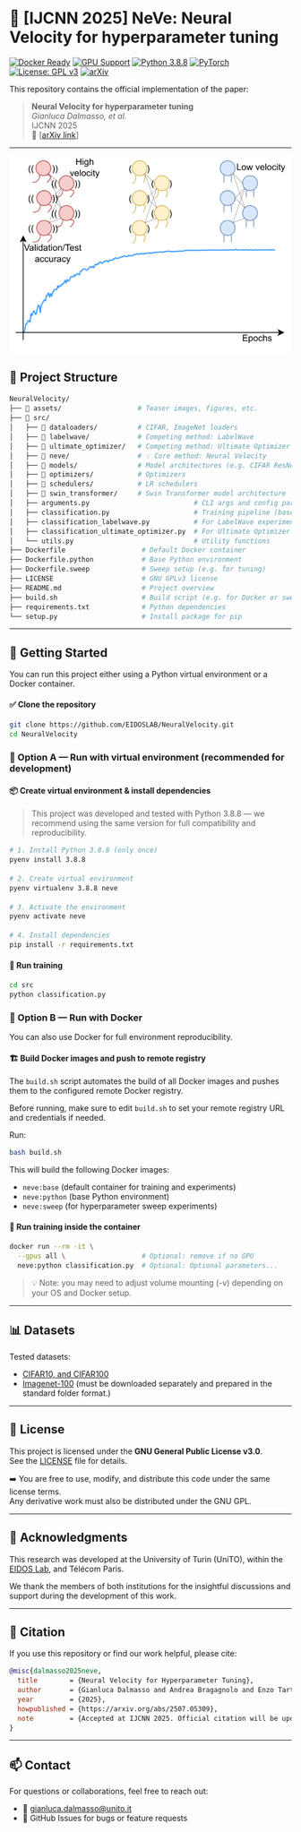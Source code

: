 # 🧠 [IJCNN 2025] NeVe: Neural Velocity for hyperparameter tuning

[![Docker Ready](https://img.shields.io/badge/docker-ready-blue?logo=docker)](https://www.docker.com/)
[![GPU Support](https://img.shields.io/badge/GPU-Supported-green?logo=nvidia)](https://developer.nvidia.com/cuda-zone)
[![Python 3.8.8](https://img.shields.io/badge/python-3.8.8-blue.svg)](https://www.python.org/downloads/release/python-388/)
[![PyTorch](https://img.shields.io/badge/framework-PyTorch-EE4C2C?logo=pytorch)](https://pytorch.org/)
[![License: GPL v3](https://img.shields.io/badge/License-GPLv3-blue.svg)](https://www.gnu.org/licenses/gpl-3.0)
[![arXiv](https://img.shields.io/badge/arXiv-2507.05309-b31b1b.svg)](https://arxiv.org/abs/2507.05309)

This repository contains the official implementation of the paper:
> **Neural Velocity for hyperparameter tuning**  
> *Gianluca Dalmasso, et al.*  
> IJCNN 2025  
> 📄 [[arXiv link](https://arxiv.org/abs/2507.05309)]

---

![Teaser](assets/teaser.png)

## 📂 Project Structure
```bash
NeuralVelocity/
├── 📁 assets/                   # Teaser images, figures, etc.
├── 📁 src/
│   ├── 📁 dataloaders/          # CIFAR, ImageNet loaders
│   ├── 📁 labelwave/            # Competing method: LabelWave
│   ├── 📁 ultimate_optimizer/   # Competing method: Ultimate Optimizer
│   ├── 📁 neve/                 # 💡 Core method: Neural Velocity
│   ├── 📁 models/               # Model architectures (e.g. CIFAR ResNets, INet ResNets, ...)
│   ├── 📁 optimizers/           # Optimizers
│   ├── 📁 schedulers/           # LR schedulers
│   ├── 📁 swin_transformer/     # Swin Transformer model architecture
│   ├── arguments.py                          # CLI args and config parser
│   ├── classification.py                     # Training pipeline (base)
│   ├── classification_labelwave.py           # For LabelWave experiments
│   ├── classification_ultimate_optimizer.py  # For Ultimate Optimizer experiments
│   └── utils.py                              # Utility functions
├── Dockerfile                   # Default Docker container
├── Dockerfile.python            # Base Python environment
├── Dockerfile.sweep             # Sweep setup (e.g. for tuning)
├── LICENSE                      # GNU GPLv3 license
├── README.md                    # Project overview
├── build.sh                     # Build script (e.g. for Docker or sweep)
├── requirements.txt             # Python dependencies
└── setup.py                     # Install package for pip
```

---

## 🚀 Getting Started
You can run this project either using a Python virtual environment or a Docker container.

#### ✅ Clone the repository
```bash
git clone https://github.com/EIDOSLAB/NeuralVelocity.git
cd NeuralVelocity
```

### 🧪 Option A — Run with virtual environment (recommended for development)

#### 📦 Create virtual environment & install dependencies
> This project was developed and tested with Python 3.8.8 — we recommend using the same version for full compatibility and reproducibility.
```bash
# 1. Install Python 3.8.8 (only once)
pyenv install 3.8.8

# 2. Create virtual environment
pyenv virtualenv 3.8.8 neve

# 3. Activate the environment
pyenv activate neve

# 4. Install dependencies
pip install -r requirements.txt
```

#### 🚀 Run training
```bash
cd src
python classification.py
```

### 🐳 Option B — Run with Docker
You can also use Docker for full environment reproducibility.

#### 🏗️ Build Docker images and push to remote registry
The `build.sh` script automates the build of all Docker images and pushes them to the configured remote Docker registry.

Before running, make sure to edit `build.sh` to set your remote registry URL and credentials if needed.

Run:
```bash
bash build.sh
```
This will build the following Docker images:
- `neve:base` (default container for training and experiments)
- `neve:python` (base Python environment)
- `neve:sweep` (for hyperparameter sweep experiments)
    
#### 🚀 Run training inside the container
```bash
docker run --rm -it \
  --gpus all \                   # Optional: remove if no GPU
  neve:python classification.py  # Optional: Optional parameters...
```
> 💡 Note: you may need to adjust volume mounting (-v) depending on your OS and Docker setup.

---

## 📊 Datasets
Tested datasets:
 - [CIFAR10, and CIFAR100](https://www.cs.toronto.edu/~kriz/cifar.html)
 - [Imagenet-100](https://www.image-net.org/challenges/LSVRC/2012/) (must be downloaded separately and prepared in the standard folder format.)

---

## 🪪 License
This project is licensed under the **GNU General Public License v3.0**.  
See the [LICENSE](./LICENSE) file for details.

➡️ You are free to use, modify, and distribute this code under the same license terms.  
Any derivative work must also be distributed under the GNU GPL.

---

## 🙌 Acknowledgments
This research was developed at the University of Turin (UniTO), within the [EIDOS Lab](https://www.di.unito.it/~eidos/), and Télécom Paris.

We thank the members of both institutions for the insightful discussions and support during the development of this work.


---

## 📜 Citation
If you use this repository or find our work helpful, please cite:
```bibtex
@misc{dalmasso2025neve,
  title        = {Neural Velocity for Hyperparameter Tuning},
  author       = {Gianluca Dalmasso and Andrea Bragagnolo and Enzo Tartaglione and Attilio Fiandrotti and Marco Grangetto},
  year         = {2025},
  howpublished = {https://arxiv.org/abs/2507.05309},
  note         = {Accepted at IJCNN 2025. Official citation will be updated upon publication.}
}
```

---

## 📫 Contact
For questions or collaborations, feel free to reach out:
- 📧 gianluca.dalmasso@unito.it
- 🐙 GitHub Issues for bugs or feature requests
